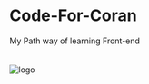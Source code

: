 # Code-For-Coran
My Path way of learning Front-end 
<br> <br> <br>
![logo](https://user-images.githubusercontent.com/75635578/128062246-c52bfb6e-6553-4e67-8cb2-83ae80332b7d.png)
